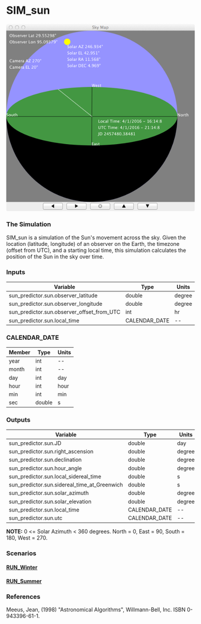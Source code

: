# SIM\_sun

![Picture of Sun](images/CelestialSphere.png)

### The Simulation
SIM\_sun is a simulation of the Sun's movement across the sky.
Given the location (latitude, longitude) of an observer on the
Earth, the timezone (offset from UTC), and a starting local time,
this simulation calculates the position of the Sun in the sky over time.

### Inputs
Variable                                       | Type           |  Units
-----------------------------------------------|----------------|-------
sun\_predictor.sun.observer\_latitude          | double         | degree
sun\_predictor.sun.observer\_longitude         | double         | degree
sun\_predictor.sun.observer\_offset\_from\_UTC | int            | hr
sun\_predictor.sun.local\_time                 | CALENDAR\_DATE | --

### CALENDAR\_DATE
Member                     |  Type              |  Units
---------------------------|--------------------|---------
year                       |  int               | --
month                      |  int               | --
day                        |  int               | day
hour                       |  int               | hour
min                        |  int               | min
sec                        |  double            | s

### Outputs
Variable                                         | Type           | Units
-------------------------------------------------|----------------|--------
sun\_predictor.sun.JD                            | double         | day
sun\_predictor.sun.right\_ascension              | double         | degree
sun\_predictor.sun.declination                   | double         | degree
sun\_predictor.sun.hour\_angle                   | double         | degree
sun\_predictor.sun.local\_sidereal\_time         | double         | s
sun\_predictor.sun.sidereal\_time\_at\_Greenwich | double         | s
sun\_predictor.sun.solar\_azimuth                | double         | degree
sun\_predictor.sun.solar\_elevation              | double         | degree
sun\_predictor.sun.local\_time                   | CALENDAR\_DATE | --
sun\_predictor.sun.utc                           | CALENDAR\_DATE | --

**NOTE:** 0 <= Solar Azimuth < 360 degrees. North = 0, East = 90, South = 180, West = 270.

### Scenarios

#### [RUN_Winter](RUN_Winter/RESULTS.md)

#### [RUN_Summer](RUN_Summer/RESULTS.md)

### References
Meeus, Jean, (1998) "Astronomical Algorithms", Willmann-Bell, Inc. ISBN 0-943396-61-1.
